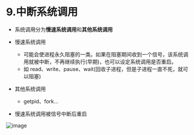 # 9.中断系统调用  

* 系统调用分为**慢速系统调用**和**其他系统调用**

* 慢速系统调用  
    * 可能会使进程永久阻塞的一类。如果在阻塞期间收到一个信号，该系统调用就被中断，不再继续执行(早期)，也可以设定系统调用是否重启。
    * 如 read、write、pause、wait(回收子进程，但是子进程一直不死，就可以阻塞)  
* 其他系统调用
    * getpid、fork...


* 慢速系统调用被信号中断后重启  

![image](https://user-images.githubusercontent.com/58176267/172283830-5d820526-722a-47a7-ac38-ab4864b4b9ac.png)


